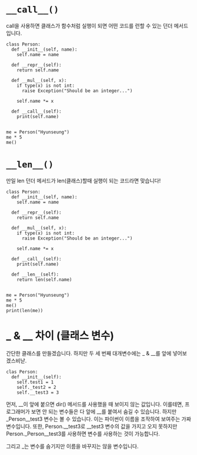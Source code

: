 # `__call__()`
call을 사용하면 클래스가 함수처럼 실행이 되면 어떤 코드를 런할 수 있는 던더 메서드입니다.

```
class Person:
  def __init__(self, name):
    self.name = name

  def __repr__(self):
    return self.name

  def __mul__(self, x):
    if type(x) is not int:
      raise Exception("Should be an integer...")

    self.name *= x

  def __call__(self):
    print(self.name)


me = Person("Hyunseung")
me * 5
me()
```

# `__len__()`
만일 len 던더 메서드가 len(클래스)할때 실행이 되는 코드라면 맞습니다!

```
class Person:
  def __init__(self, name):
    self.name = name

  def __repr__(self):
    return self.name

  def __mul__(self, x):
    if type(x) is not int:
      raise Exception("Should be an integer...")

    self.name *= x

  def __call__(self):
    print(self.name)

  def __len__(self):
    return len(self.name)


me = Person("Hyunseung")
me * 5
me()
print(len(me))
```

# _ & __ 차이 (클래스 변수)
간단한 클래스를 만들겠습니다. 하지만 두 세 번째 대개변수에는 _ & __를 앞에 넣어보겠스비낟.

```
clas Person:
  def __init__(self):
    self.test1 = 1
    self._test2 = 2
    self.__test3 = 3
```

먼저, __이 앞에 붙으면 dir() 메서드를 사용했을 때 보이지 않는 값입니다. 이를테면, 프로그래머가 보면 안 되는 변수들은 다 앞에 __를 붙여서 숨길 수 있습니다. 하지만 _Person__test3 변수는 볼 수 있습니다. 이는 파이썬이 이름을 조작하여 보여주는 가짜 변수입니다. 또한, Person.__test3로 __test3 변수의 값을 가지고 오지 못하지만 Person._Person__test3를 사용하면 변수를 사용하는 것이 가능합니다.

그리고 _는 변수를 숨기지만 이름을 바꾸지는 않을 변수입니다.
